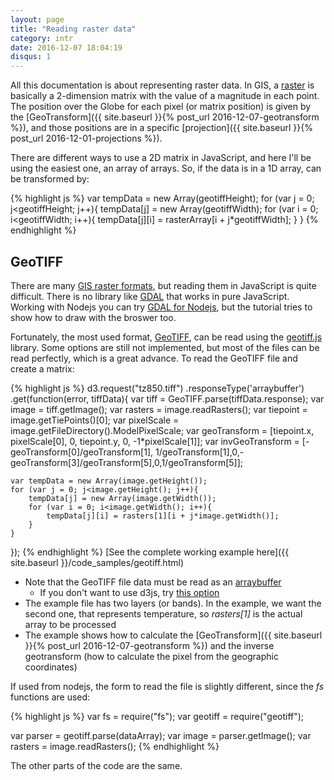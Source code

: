 ```yaml
---
layout: page
title: "Reading raster data"
category: intr
date: 2016-12-07 18:04:19
disqus: 1
---
```


All this documentation is about representing raster data. In GIS, a [raster](https://en.wikipedia.org/wiki/Raster_graphics#Geographic_information_systems) is basically a 2-dimension matrix with the value of a magnitude in each point. The position over the Globe for each pixel (or matrix position) is given by the [GeoTransform]({{ site.baseurl }}{% post_url 2016-12-07-geotransform %}), and those positions are in a specific [projection]({{ site.baseurl }}{% post_url 2016-12-01-projections %}).

There are different ways to use a 2D matrix in JavaScript, and here I'll be using the easiest one, an array of arrays. So, if the data is in a 1D array, can be transformed by:

{% highlight js %}
var tempData = new Array(geotiffHeight);
  for (var j = 0; j<geotiffHeight; j++){
      tempData[j] = new Array(geotiffWidth);
      for (var i = 0; i<geotiffWidth; i++){
          tempData[j][i] = rasterArray[i + j*geotiffWidth];
      }
  }
{% endhighlight %}

GeoTIFF
-------

There are many [GIS raster formats](http://www.gdal.org/formats_list.html), but reading them in JavaScript is quite difficult. There is no library like [GDAL](http://www.gdal.org/) that works in pure JavaScript. Working with Nodejs you can try [GDAL for Nodejs](https://www.npmjs.com/package/gdal), but the tutorial tries to show how to draw with the broswer too.

Fortunately, the most used format, [GeoTIFF](https://trac.osgeo.org/geotiff/), can be read using the [geotiff.js](https://github.com/constantinius/geotiff.js) library. Some options are still not implemented, but most of the files can be read perfectly, which is a great advance. To read the GeoTIFF file and create a matrix:

{% highlight js %}
d3.request("tz850.tiff")
.responseType('arraybuffer')
.get(function(error, tiffData){
    var tiff = GeoTIFF.parse(tiffData.response);
    var image = tiff.getImage();
    var rasters = image.readRasters();
    var tiepoint = image.getTiePoints()[0];
    var pixelScale = image.getFileDirectory().ModelPixelScale;
    var geoTransform = [tiepoint.x, pixelScale[0], 0, tiepoint.y, 0, -1*pixelScale[1]];
    var invGeoTransform = [-geoTransform[0]/geoTransform[1], 1/geoTransform[1],0,-geoTransform[3]/geoTransform[5],0,1/geoTransform[5]];

    var tempData = new Array(image.getHeight());
    for (var j = 0; j<image.getHeight(); j++){
        tempData[j] = new Array(image.getWidth());
        for (var i = 0; i<image.getWidth(); i++){
            tempData[j][i] = rasters[1][i + j*image.getWidth()];
        }
    }
});
{% endhighlight %}
[See the complete working example here]({{ site.baseurl }}/code_samples/geotiff.html)

* Note that the GeoTIFF file data must be read as an [arraybuffer](https://developer.mozilla.org/ca/docs/Web/JavaScript/Reference/Global_Objects/ArrayBuffer)
  * If you don't want to use d3js, try [this option](https://github.com/constantinius/geotiff.js#usage)
* The example file has two layers (or bands). In the example, we want the second one, that represents temperature, so *rasters[1]* is the actual array to be processed
* The example shows how to calculate the [GeoTransform]({{ site.baseurl }}{% post_url 2016-12-07-geotransform %}) and the inverse geotransform (how to calculate the pixel from the geographic coordinates)

If used from nodejs, the form to read the file is slightly different, since the *fs* functions are used:

{% highlight js %}
var fs = require("fs");
var geotiff = require("geotiff");

var parser = geotiff.parse(dataArray);
var image = parser.getImage();
var rasters = image.readRasters();
{% endhighlight %}

The other parts of the code are the same.
